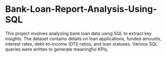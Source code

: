 # Bank-Loan-Report-Analysis-Using-SQL
This project involves analyzing bank loan data using SQL to extract key insights. The dataset contains details on loan applications, funded amounts, interest rates, debt-to-income (DTI) ratios, and loan statuses. Various SQL queries were written to generate meaningful KPIs, 
